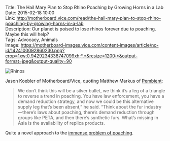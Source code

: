 Title: The Hail Mary Plan to Stop Rhino Poaching by Growing Horns in a Lab  
Date: 2015-02-18 10:00  
Link: http://motherboard.vice.com/read/the-hail-mary-plan-to-stop-rhino-poaching-by-growing-horns-in-a-lab  
Description: Our planet is poised to lose rhinos forever due to poaching. Maybe this will help?  
Tags: Advocacy, Animals  
Image: https://motherboard-images.vice.com/content-images/article/no-id/1424100092860230.png?crop=1xw:0.9429234338747099xh;*,*&resize=1200:*&output-format=jpeg&output-quality=90  

![Rhinos][1]

Jason Koebler of Motherboard/Vice, quoting Matthew Markus of [Pembient][2]:

> We don’t think this will be a silver bullet, we think it’s a leg of a triangle to reverse a trend in poaching. You have law enforcement, you have a demand reduction strategy, and now we could be this alternative supply leg that’s been absent,” he said. “Think about the fur industry—there’s laws about poaching, there’s demand reduction through groups like PETA, and then there’s synthetic furs. What’s missing in Asia is the availability of replica products.

Quite a novel approach to the [immense problem of poaching][3].

[1]: https://motherboard-images.vice.com/content-images/article/no-id/1424100092860230.png?crop=1xw:0.9429234338747099xh;*,*&resize=1200:*&output-format=jpeg&output-quality=90 "Rhinos"
[2]: http://signup.pembient.com/ "Pembient"
[3]: http://www.hsi.org/issues/rhinoceros_poaching/ "Human Society International on 'Poaching'"